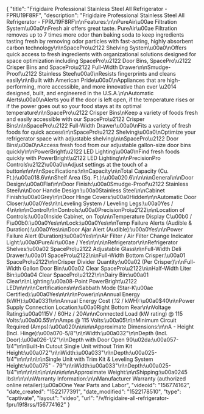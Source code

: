 {
    "title": "Frigidaire Professional Stainless Steel All Refrigerator - FPRU19F8RF",
    "description": "Frigidaire Professional Stainless Steel All Refrigerator - FPRU19F8RF\n\nFeatures:\n\nPureAir\u00ae Filtration System\u00a0\nFresh air offers great taste. PureAir\u00ae Filtration removes up to 7 times more odor than baking soda to keep ingredients tasting fresh by removing odor particles with fast-acting, highly absorbent carbon technology\n\nSpacePro\u2122 Shelving System\u00a0\nOffers quick access to fresh ingredients with organizational solutions designed for space optimization including SpacePro\u2122 Door Bins, SpacePro\u2122 Crisper Bins and SpacePro\u2122 Full-Width Drawer\n\nSmudge-Proof\u2122 Stainless Steel\u00a0\nResists fingerprints and cleans easily\n\nBuilt with American Pride\u00a0\nAppliances that are high-performing, more accessible, and more innovative than ever \u2014 designed, built, and engineered in the U.S.A.\n\nAutomatic Alerts\u00a0\nAlerts you if the door is left open, if the temperature rises or if the power goes out so your food stays at its optimal temperature\n\nSpacePro\u2122 Crisper Bins\nKeep a variety of foods fresh and easily accessible with our SpacePro\u2122 Crisper Bins\n\nSpacePro\u2122 Full-Width Drawer\u00a0\nFits a variety of fresh foods for quick access\n\nSpacePro\u2122 Shelving\u00a0\nOptimize your refrigerator space with adjustable shelving\n\nSpacePro\u2122 Door Bins\u00a0\nAccess fresh food from our adjustable gallon-size door bins quickly\n\nPowerBright\u2122 LED Lighting\u00a0\nFind fresh foods quickly with PowerBright\u2122 LED Lighting\n\nPrecisionPro Controls\u2122\u00a0\nAdjust settings at the touch of a button\n\n\n\nSpecifications:\n\nCapacity\n\nTotal Capacity (Cu. Ft.):\u00a018.6\n\nShelf Area (Sq. Ft.):\u00a020.6\n\n\n\nGeneral\n\nDoor Design:\u00a0Flat\n\nDoor Finish:\u00a0Smudge-Proof\u2122 Stainless Steel\n\nDoor Handle Design:\u00a0Stainless Steel\n\nCabinet Finish:\u00a0Grey\n\nDoor Hinge Covers:\u00a0Hidden\n\nAutomatic Door Closer:\u00a0Yes\n\nLeveling System \/ Leveling Legs:\u00a0Yes \/ 4\n\n\n\nControl\n\nControls:\u00a0PrecisionPro\u2122\n\nLocation of Controls:\u00a0Inside Cabinet, on Top\n\nTemperature Display C\u00b0 \/ F\u00b0:\u00a0Yes\n\nLock:\u00a0Yes\n\nTemp Failure Alerts (Audible & Duration):\u00a0Yes\n\nDoor Ajar Alert (Audible):\u00a0Yes\n\nPower Failure Alert (Duration):\u00a0Yes\n\nAir Filter \/ Air Filter Change Indicator Light:\u00a0PureAir\u00ae \/ Yes\n\n\n\nRefrigerator\n\nRefrigerator Shelves:\u00a02 SpacePro\u2122 Adjustable Glass\n\nFull-Width Deli Drawer:\u00a01 SpacePro\u2122\n\nFull-Width Bottom Crisper:\u00a01 SpacePro\u2122\n\nCrisper Divider Quantity:\u00a02 (Per Crisper)\n\nFull-Width Gallon Door Bin:\u00a02 Clear SpacePro\u2122\n\nHalf-Width Liter Bin:\u00a04 Clear SpacePro\u2122\n\nDairy Bin:\u00a01 Clear\n\nLighting:\u00a08-Point PowerBright\u2122 LED\n\n\n\nCertifications\n\nSabbath Mode (Star-K\u00ae Certified):\u00a0Yes\n\n\n\nPower\n\nAnnual Energy (kWH):\u00a0331\n\nAnnual Energy Cost (.12 \/ kWH):\u00a0$40\n\nPower Supply Connection Location:\u00a0Right Bottom Rear\n\nVoltage Rating:\u00a0115V \/ 60Hz \/ 20A\n\nConnected Load (kW rating) @ 115 Volts:\u00a00.55\n\nAmps @ 115 Volts:\u00a05\n\nMinimum Circuit Required (Amps):\u00a020\n\n\n\nApproximate Dimensions:\n\nA - Height (Incl. Hinge):\u00a070-5\/8\"\n\nWidth:\u00a032\"\n\nDepth (Incl. Door):\u00a026-1\/2\"\n\nDepth with Door Open 90\u02da:\u00a057-1\/4\"\n\nBuilt-In Cutout Single Unit without Trim Kit Height:\u00a072\"\n\nWidth:\u00a033\"\n\nDepth:\u00a025-1\/4\"\n\n\n\n\n\nSingle Unit with Trim Kit & Leveling System Height:\u00a075\" - 79\"\n\nWidth:\u00a033\"\n\nDepth:\u00a025-1\/4\"\n\n\n\n\n\n\n\n\n\n\n\nApproximate Weight:\n\nShipping:\u00a0245 lbs\n\n\n\nWarranty Information:\n\nManufacturer Warranty (authorized online retailer):\u00a0One Year Parts and Labor",
    "videoid": "156774162",
    "date_created": "1522177391",
    "date_modified": "1522178510",
    "type": "captivate",
    "layout": "video",
    "url": "\/v\/frigidaire-all-refrigerator-fpru19f8rss\/156774162"
}